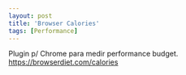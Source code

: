 ```yaml
---
layout: post
title: 'Browser Calories'
tags: [Performance]
---
```

Plugin p/ Chrome para medir performance budget.<br>
<https://browserdiet.com/calories>
